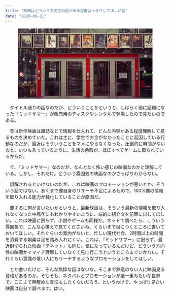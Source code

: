 ```yaml
---
title: "映画はどういう方向性の話かある程度はっきりしてほしい話"
date: "2020-09-21"
---
```


<figure>

![](assets/naccc8499b21f_9e8c48fb8a96767e3a1d9420f8543915.jpg)

</figure>

　タイトル通りの話なのだが、どういうことかというと、しばらく前に話題になった『ミッドサマー』が販売用のディスクやレンタルで登場したので見たいのである。

　昔は新作映画は雑誌などで情報を仕入れて、どんな内容かある程度理解して見るものを決めていた。これは主に、学生でお金がなかったことに起因している行動なのだが、最近はそういうことをマメにやらなくなった。圧倒的に時間がないのと、いつも言っているように、生活の余暇が、ほぼすべてゲームに取られているからだ。

　で、『ミッドサマー』なのだが、なんとなく怖い感じの映画なのかと理解している。しかし、それだけ。どういう雰囲気の映画なのかさっぱりわからない。

　誤解されるといけないのだが、これは映画のプロモーションが悪いとか、そういう話ではない。あくまで僕自身のリサーチ不足によるもので、100%僕の情報を取り入れる能力が鈍化していることが原因だ。

　要するに何が言いたいかというと、最新映画は、そういう最新の情報を取り入れなくなった中高年にもわかりやすいように、端的に紹介文を前面に出してほしい。これは映画に限らず、小説やゲームも同様だ。ネットで調べたら、こういう雰囲気で、こんな心構えで見てくださいね、ぐらいまで目につくところに書いておいてほしい。それぐらいの案内がないと、忙しい現代社会、2時間以上の時間を消費する娯楽は足を踏み入れにくい。これは、『ミッドサマー』に限らず、最近封切られた映画『テネット』も同じ。気になっているんだけど、どういう方向性の映画かイマイチ理解していなくて見に行こうというところまでいかない。それぐらい意識の低い人にもリーチするようなプロモーションをしてほしい。

　とか書いたけど、そんな無粋な話はないな。そこまで熱意のない人に映画見る資格があるのか。そもそも、ネタバレとプロモーションが紙一重みたいな世界で、ここまで興醒めな宣伝もしたくないだろう。というわけで、やっぱり見たい映画は自分で調べます。はい。
